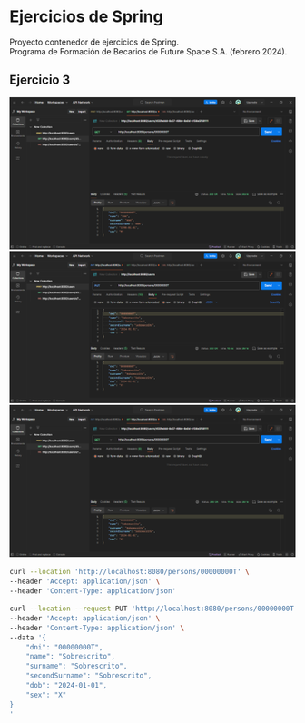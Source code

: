 # Ejercicios de Spring

Proyecto contenedor de ejercicios de Spring.  
Programa de Formación de Becarios de Future Space S.A. (febrero 2024).

## Ejercicio 3

![Captura de Postman con el resultado del apartado 1](https://github.com/jlazaroFS/springexercises/blob/exercise3/ex3_1.PNG?raw=true)
![Captura de Postman con el resultado del apartado 2](https://github.com/jlazaroFS/springexercises/blob/exercise3/ex3_2.PNG?raw=true)
![Captura de Postman con el resultado del apartado 3](https://github.com/jlazaroFS/springexercises/blob/exercise3/ex3_3.PNG?raw=true)

```bash
curl --location 'http://localhost:8080/persons/00000000T' \
--header 'Accept: application/json' \
--header 'Content-Type: application/json'
```

```bash
curl --location --request PUT 'http://localhost:8080/persons/00000000T' \
--header 'Accept: application/json' \
--header 'Content-Type: application/json' \
--data '{
    "dni": "00000000T",
    "name": "Sobrescrito",
    "surname": "Sobrescrito",
    "secondSurname": "Sobrescrito",
    "dob": "2024-01-01",
    "sex": "X"
}
'
```
